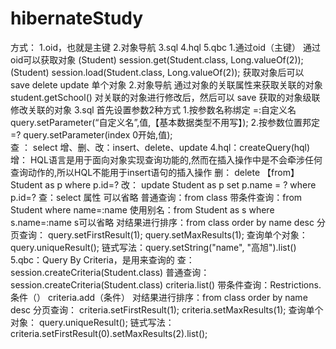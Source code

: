 # hibernateStudy
方式：
    1.oid，也就是主键
    2.对象导航
    3.sql
    4.hql
    5.qbc
1.通过oid（主键）
    通过oid可以获取对象
        (Student) session.get(Student.class, Long.valueOf(2));
        (Student) session.load(Student.class, Long.valueOf(2));
    获取对象后可以 save delete update 单个对象
2.对象导航
    通过对象的关联属性来获取关联的对象
    student.getSchool()
    对关联的对象进行修改后，然后可以 save 获取的对象级联修改关联的对象
3.sql
    首先设置参数2种方式
        1.按参数名称绑定   =:自定义名     query.setParameter(“自定义名”,值,【基本数据类型不用写】); 
        2.按参数位置邦定   =?             query.setParameter(index 0开始,值);            
    查 ： select 
    增、删、改：insert、delete、update
4.hql：createQuery(hql)
    增：
        HQL语言是用于面向对象实现查询功能的,然而在插入操作中是不会牵涉任何查询动作的,所以HQL不能用于insert语句的插入操作
    删：
        delete 【from】Student as p where p.id=?
    改：
        update Student as p set p.name = ? where p.id=?
    查：select 属性 可以省略
        普通查询：from class
        带条件查询：from Student where name=:name
        使用别名：from Student as s where s.name=:name   s可以省略
        对结果进行排序：from class order by name desc
        分页查询：  query.setFirstResult(1); query.setMaxResults(1);
        查询单个对象： query.uniqueResult();
        链式写法：query.setString("name", "高旭").list()
5.qbc：Query By Criteria，是用来查询的
    查：session.createCriteria(Student.class)
        普通查询：session.createCriteria(Student.class)    criteria.list()
        带条件查询：Restrictions.条件（）  criteria.add（条件）
        对结果进行排序：from class order by name desc
        分页查询：  criteria.setFirstResult(1); criteria.setMaxResults(1);
        查询单个对象： query.uniqueResult();
        链式写法：criteria.setFirstResult(0).setMaxResults(2).list();